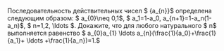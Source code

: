 Последовательность действительных чисел $ \{a_{n}\}$ определена следующим образом: $ a_{0}\neq 0,1$, $ a_1=1-a_0$,$ a_{n+1}=1-a_n(1-a_n)$, $ n=1,2, \ldots $.
Докажите, что для любого натурального $ n$ выполняется равенство
$ a_{0}a_{1} \ldots a_{n}(\frac{1}{a_0}+\frac{1}{a_1}+ \ldots +\frac{1}{a_n})=1.$